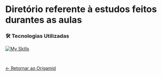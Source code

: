 # Diretório referente à estudos feitos durantes as aulas

### 🛠 Tecnologias Utilizadas
[![My Skills](https://skillicons.dev/icons?i=html,css,js,react&perline=10)](https://github.com/GilvanPOliveira)

 <br>
 
[<- Retornar ao Origamid](https://github.com/GilvanPOliveira/Origamid)



